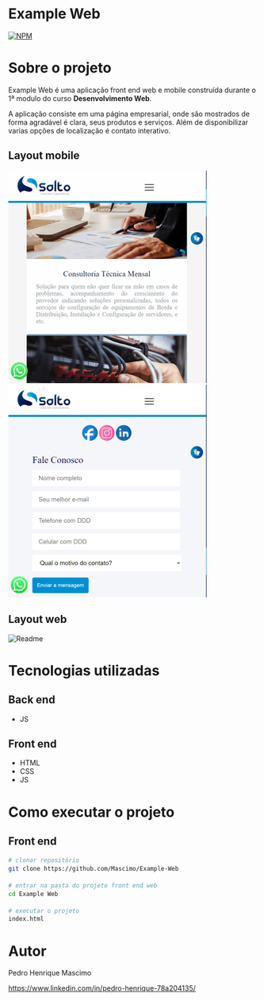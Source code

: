 # Example Web
[![NPM](https://img.shields.io/npm/l/react)](https://github.com/Mascimo/Example-Web/blob/main/LICENSE) 

# Sobre o projeto

<!-- link do projeto  -->

Example Web é uma aplicação front end web e mobile construída durante o 1ª modulo do curso **Desenvolvimento Web**.

A aplicação consiste em uma página empresarial, onde são mostrados de forma agradável é clara, seus produtos e serviços. Além de disponibilizar varias opções de localização é contato interativo.

## Layout mobile

<img alt="Readme" src="./assents/mobile01.gif" width="400"></img>
&nbsp;&nbsp;&nbsp;&nbsp;
<img alt="Readme" src="./assents/imgmobile02.png" width="400"></img>


## Layout web
<img alt="Readme" src="./assents/gifWeb01.gif"></img>


# Tecnologias utilizadas
## Back end
- JS
## Front end
- HTML
- CSS
- JS

# Como executar o projeto

## Front end

```bash
# clonar repositório
git clone https://github.com/Mascimo/Example-Web

# entrar na pasta do projeto front end web
cd Example Web

# executar o projeto
index.html
```

# Autor

Pedro Henrique Mascimo

https://www.linkedin.com/in/pedro-henrique-78a204135/
